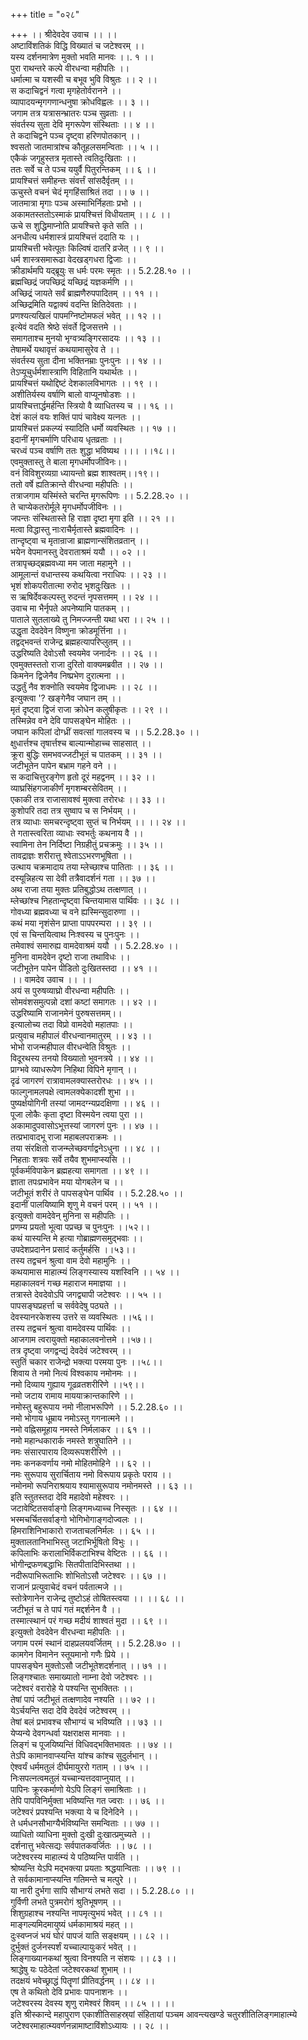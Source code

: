 +++
title = "०२८"

+++
।। श्रीदेवदेव उवाच ।। ।।  
अष्टाविंशतिकं विद्धि विख्यातं च जटेश्वरम् ।।  
यस्य दर्शनमात्रेण मुक्तो भवति मानवः ।।. १ ।।  
पुरा राथन्तरे कल्पे वीरधन्वा महीपतिः ।।  
धर्मात्मा च यशस्वी च बभूव भुवि विश्रुतः ।। २ ।।  
स कदाचिद्वनं गत्वा मृगहेतोर्वरानने ।।  
व्यापादयन्मृगगणान्धनुषा क्रोधविह्वलः ।। ३ ।।  
जगाम तत्र यत्रासन्भ्रातरः पञ्च सुव्रताः ।।  
संवर्तस्य सुता देवि मृगरूपेण संस्थिताः ।। ४ ।।  
ते कदाचिद्वने पञ्च दृष्ट्वा हरिणपोतकान् ।।  
श्वसतो जातमात्रांश्च कौतूहलसमन्विताः ।। ५ ।।  
एकैकं जगृहुस्तत्र मृतास्ते त्वतिदुःखिताः ।।  
ततः सर्वे च ते पञ्च ययुर्वै पितुरन्तिकम् ।। ६ ।।  
प्रायश्चित्तं समीहन्तः संवर्त्तं सांसदैर्वृतम् ।।  
ऊचुस्ते वचनं चेदं मृगहिंसाश्रितं तदा ।। ७ ।।  
जातमात्रा मृगाः पञ्च अस्माभिर्निहताः प्रभो ।।  
अकामतस्ततोऽस्माकं प्रायश्चित्तं विधीयताम् ।। ८ ।।  
ऊचे स शुद्धिमाप्नोति प्रायश्चित्ते कृते सति ।।  
अनधीत्य धर्मशास्त्रं प्रायश्चित्तं ददाति यः ।।  
प्रायश्चित्ती भवेत्पूतः किल्विषं दातरि व्रजेत् ।। ९ ।।  
धर्म शास्त्रसमारूढा वेदखड्गधरा द्विजाः ।।  
क्रीडार्थमपि यद्ब्रूयुः स धर्मः परमः स्मृतः ।। 5.2.28.१० ।।  
ब्रह्मच्छिद्रं जपच्छिद्रं यच्छिद्रं यज्ञकर्मणि ।।  
अच्छिद्रं जायते सर्वं ब्राह्मणैरुपपादितम् ।। ११ ।।  
अच्छिद्रमिति यद्वाक्यं वदन्ति क्षितिदेवताः ।।  
प्रणश्यत्यखिलं पापमग्निष्टोमफलं भवेत् ।। १२ ।।  
इत्येवं वदति श्रेष्ठे संवर्ते द्विजसत्तमे ।।  
समागताश्च मुनयो भृग्वत्र्यङ्गिरसादयः ।। १३ ।।  
तेषामर्थे यथावृत्तं कथयामासुरेव ते ।।  
संवर्तस्य सुता दीना भक्तिनम्राः पुनःपुनः ।। १४ ।।  
तेऽप्यूचुर्धर्मशास्त्राणि विहितानि यथार्थतः ।।  
प्रायश्चित्तं यथोद्दिष्टं देशकालविभागतः ।। १९ ।।  
अशीतिर्यस्य वर्षाणि बालो वाप्यूनषोडशः ।।  
प्रायश्चित्तार्द्धमर्हन्ति स्त्रियो वै व्याधितस्य च ।। १६ ।।  
देशं कालं वयः शक्तिं पापं चावेक्ष्य यत्नतः ।।  
प्रायश्चित्तं प्रकल्प्यं स्यादिति धर्मो व्यवस्थितः ।। १७ ।।  
इदानीं मृगचर्माणि परिधाय धृतव्रताः ।।  
चरध्वं पञ्च वर्षाणि ततः शुद्धा भविष्यथ ।।। ।।१८।।  
एवमुक्तास्तु ते बाला मृगधर्मोपजीविनः।।  
वनं विविशुरव्यग्रा ध्यायन्तो ब्रह्म शाश्वतम्।।१९।।  
ततो वर्षे ह्यतिक्रान्ते वीरधन्वा महीपतिः ।।  
तत्राजगाम यस्मिंस्ते चरन्ति मृगरूपिणः ।। 5.2.28.२० ।।  
ते चाप्येकतरोर्मूले मृगधर्मोपजीविनः ।।  
जपन्तः संस्थितास्ते हि राज्ञा दृष्टा मृगा इति ।। २१ ।।  
मत्वा विद्धास्तु नाःराचैर्मृतास्ते ब्रह्मवादिनः ।।  
तान्दृष्ट्वा च मृतान्राजा ब्राह्मणान्संशितव्रतान् ।।  
भयेन वेपमानस्तु देवराताश्रमं ययौ ।। ०२ ।।  
तत्रापृच्छद्ब्रह्मवध्या मम जाता महामुने ।।  
आमूलान्तं वधान्तस्य कथयित्वा नराधिपः ।। २३ ।।  
भृशं शोकपरीतात्मा रुरोद भृशदुःखितः ।।  
स ऋषिर्देवकल्पस्तु रुदन्तं नृपसत्तमम् ।। २४ ।।  
उवाच मा भैर्नृपते अपनेष्यामि पातकम् ।।  
पाताले सुतलाख्ये तु निमज्जन्ती यथा धरा ।। २५ ।।  
उद्धृता देवदेवेन विष्णुना क्रोडमूर्त्तिना ।।  
तद्वद्भवन्तं राजेन्द्र ब्रह्महत्यापरिप्लुतम् ।।  
उद्धरिष्यति देवोऽसौ स्वयमेव जनार्दनः ।। २६ ।।  
एवमुक्तस्ततो राजा दुरितो वाक्यमब्रवीत ।। २७ ।।  
किमनेन द्विजेनैव निष्प्रभेण दुरात्मना ।।  
उद्धर्तुं नैव शक्नोति स्वयमेव द्विजाधमः ।। २८ ।।  
इत्युक्त्वा '? खङ्गेनैव जघान तम् ।।  
मृतं दृष्ट्वा द्विजं राजा क्रोधेन कलुषीकृतः ।। २९ ।।  
तस्मिन्नेव वने देवि पापसङ्घेन मोहितः ।।  
जघान कपिलां दोग्ध्रीं सवत्सां गालवस्य च ।। 5.2.28.३० ।।  
क्षुधार्त्तश्च तृषार्त्तश्च बाल्यान्मोहाच्च साहसात् ।।  
क्रूरा बुद्धिः समभवज्जटीभूतं च पातकम् ।। ३१ ।।  
जटीभूतेन पापेन बभ्राम गहने वने ।।  
स कदाचित्तुरङ्गेण हृतो दूरं महद्वनम् ।। ३२ ।।  
व्याघ्रसिंहगजाकीर्णं मृगशम्बरसेवितम् ।।  
एकाकी तत्र राजासावश्वं मुक्त्वा तरोरधः ।। ३३ ।।  
कुशोपरि तदा तत्र सुष्वाप च स निर्भयम् ।।  
तत्र व्याधाः समचरन्दृष्ट्वा सुप्तं च निर्भयम् ।। ।। २४ ।।  
ते गतास्त्वरिता व्याधाः स्वभर्तुः कथनाय वै ।।  
स्वामिना तेन निर्दिष्टा निग्रहीतुं प्रचक्रमुः ।। ३५ ।।  
तावद्राज्ञः शरीरात्तु श्वेताऽऽभरणभूषिता ।।  
उत्थाय चक्रमादाय तया म्लेच्छाश्च पातिताः ।। ३६ ।।  
दस्यून्निहत्य सा देवी तत्रैवादर्शनं गता ।। ३७ ।।  
अथ राजा तया मुक्तः प्रतिबुद्धोऽथ तत्क्षणात् ।।  
म्लेच्छांश्च निहतान्दृष्ट्वा चिन्तयामास पार्थिवः ।। ३८ ।।  
गोवध्या ब्रह्मवध्या च वने ह्यस्मिन्सुदारुणा ।।  
कथं मया नृशंसेन प्राप्ता पापपरम्परा ।। ३९ ।।  
एवं स चिन्तयित्वाथ निःश्वस्य च पुनःपुनः ।।  
तमेवाश्वं समारुह्य वामदेवाश्रमं ययौ ।। 5.2.28.४० ।।  
मुनिना वामदेवेन दृष्टो राजा तथाविधः ।।  
जटीभूतेन पापेन पीडितो दुःखितस्तदा ।। ४१ ।।  
।। वामदेव उवाच ।। ।।  
अयं स पुरुषव्याघ्रो वीरधन्वा महीपतिः ।।  
सोमवंशसमुत्पन्नो दशां कष्टां समागतः ।। ४२ ।।  
उद्धरिष्यामि राजानमेनं पुरुषसत्तमम्।।  
इत्यालोच्य तदा विप्रो वामदेवो महातपाः ।।  
प्रत्युवाच महीपालं वीरधन्वानमातुरम् ।। ४३ ।।  
भोभो राजन्महीपाल वीरधन्वेति विश्रुतः ।।  
विदूरथस्य तनयो विख्यातो भुवनत्रये ।। ४४ ।।  
प्राग्भवे व्याधरूपेण निहिथा विपिने मृगान् ।।  
दृढं जागरणं रात्रावामलक्यास्तरोरधः ।। ४५ ।।  
फाल्गुनामलपक्षे त्वामलक्येकादशी शुभा ।।  
पुष्यर्क्षयोगिनी तस्यां जामदग्न्यप्रदक्षिणा ।। ४६ ।।  
पूजा लोकैः कृता दृष्टा विस्मयेन त्वया पुरा ।।  
अकामादुपवासोऽभूत्तस्यां जागरणं पुनः ।। ४७ ।।  
तत्प्रभावादभू राजा महाबलपराक्रमः ।।  
तया संरक्षितो राजन्म्लेच्छवर्गाद्वनेऽधुना ।। ४८ ।।  
निहताः शत्रवः सर्वे तयैव शुभमाप्स्यसि ।।  
पूर्वकर्मविपाकेन ब्रह्महत्या समागता ।। ४९ ।।  
ज्ञाता तपःप्रभावेन मया योगबलेन च ।।  
जटीभूतं शरीरं ते पापसङ्घेन पार्थिव ।। 5.2.28.५० ।।  
इदानीं पालयिष्यामि शृणु मे वचनं परम् ।। ५१ ।।  
इत्युक्तो वामदेवेन् मुनिना स महीपतिः ।।  
प्रणम्य प्रयतो भूत्वा पप्रच्छ च पुनःपुनः ।।५२।।  
कथं यास्यन्ति मे हत्या गोब्राह्मणसमुद्भवाः ।।  
उपदेशप्रदानेन प्रसादं कर्तुमर्हसि ।।५३।।  
तस्य तद्वचनं श्रुत्वा वाम देवो महामुनिः ।।  
कथयामास माहात्म्यं लिङ्गस्यास्य यशस्विनि ।। ५४ ।।  
महाकालवनं गच्छ महाराज ममाज्ञया ।।  
तत्रास्ते देवदेवोऽपि जगद्व्यापी जटेश्वरः ।। ५५ ।।  
पापसङ्घप्रहर्त्ता च सर्ववेदेषु पठ्यते ।।  
देवस्यानरकेशस्य उत्तरे स व्यवस्थितः ।।५६।।  
तस्य तद्वचनं श्रुत्वा वामदेवस्य पार्थिवः ।।  
आजगाम त्वरायुक्तो महाकालवनोत्तमे ।।५७।।  
तत्र दृष्ट्वा जगद्वन्द्यं देवदेवं जटेश्वरम् ।।  
स्तुतिं चकार राजेन्द्रो भक्त्या परमया पुनः ।।५८।।  
शिवाय ते नमो नित्यं विश्वकाय नमोनमः ।।  
नमो दिव्याय गुह्याय गूढव्रतशरीरिणे ।।५९।।  
नमो जटाय रामाय माययाक्रान्तकारिणे ।।  
नमोस्तु बहुरूपाय नमो नीलाभरूपिणे ।। 5.2.28.६० ।।  
नमो भोगाय धूम्राय नमोऽस्तु गगनात्मने ।।  
नमो वह्निसमूहाय नमस्ते निर्मलाकर ।। ६१ ।।  
नमो महान्धकारार्क नमस्ते शत्रुघातिने ।।  
नमः संसारपाराय दिव्यरूपशरीरिणे ।।  
नमः कनकवर्णाय नमो मोहितमोहिने ।। ६२ ।।  
नमः सुरूपाय सुरार्चिताय नमो विरूपाय प्रकृतेः पराय ।।  
नमोनमो रूपनिराश्रयाय श्यामासुरूपाय नमोनमस्ते ।। ६३ ।।  
इति स्तुतस्तदा देवि महादेवो महेश्वरः ।।  
जटावेष्टितसर्वाङ्गो लिङ्गमध्याच्च निस्सृतः ।। ६४ ।।  
भस्मचर्चितसर्वाङ्गो भोगिभोगाङ्गदोज्वलः ।।  
हिमराशिनिभाकारो राजताचलनिर्मलः ।। ६५ ।।  
मुक्तालतानिभाभिस्तु जटाभिर्भूषितो विभुः ।।  
कपिलाभिः करालाभिर्विकटाभिश्च वेष्टितः ।। ६६ ।।  
भोगीन्द्रफणबद्धाभिः सितपीतादिभिस्तथा ।।  
नदीरूपाभिरूताभिः शोभितोऽसौ जटेश्वरः ।। ६७ ।।  
राजानं प्रत्युवाचेदं वचनं पर्वतात्मजे ।।  
स्तोत्रेणानेन राजेन्द्र तुष्टोऽहं तोषितस्त्वया ।। ।। ६८ ।।  
जटीभूतं च ते पापं गतं मद्दर्शनेन वै ।।  
तस्मात्स्थानं परं गच्छ मदीयं शाश्वतं मुदा ।। ६९ ।।  
इत्युक्तो देवदेवेन वीरधन्वा महीपतिः ।।  
जगाम परमं स्थानं दाहप्रलयवर्जितम् ।। 5.2.28.७० ।।  
कामगेन विमानेन स्तूयमानो गणैः प्रिये ।।  
पापसङ्घेन मुक्तोऽसौ जटीभूतेशदर्शनात् ।। ७१ ।।  
लिङ्गश्चातः समाख्यातो नाम्ना देवो जटेश्वरः ।।  
जटेश्वरं वरारोहे ये पश्यन्ति सुभक्तितः ।।  
तेषां पापं जटीभूतं तत्क्षणादेव नश्यति ।। ७२ ।।  
येऽर्चयन्ति सदा देवि देवदेवं जटेश्वरम् ।।  
तेषां बलं प्रभावश्च सौभाग्यं च भविष्यति ।। ७३ ।।  
येप्यन्ये देवगन्धर्वा यक्षराक्षस मानवाः ।।  
लिङ्गं च पूजयिष्यन्तिं विधिवद्भक्तिभावतः ।। ७४ ।।  
तेऽपि कामानवाप्स्यन्ति यांश्च कांश्च सुदुर्लभान् ।।  
ऐश्वर्यं धर्ममतुलं दीर्घमायुररो गताम् ।। ७५ ।।  
निःसपत्नत्वमतुलं यच्चान्यत्तदवाप्नुयात् ।।  
पापिनः क्रूरकर्माणो येऽपि लिङ्गं समाश्रिताः ।।  
तेपि पापविनिर्मुक्ता भविष्यन्ति गत ज्वराः ।। ७६ ।।  
जटेश्वरं प्रपश्यन्ति भक्त्या ये च दिनेदिने ।।  
ते धर्मधनसौभाग्यैर्भविष्यन्ति समन्विताः ।। ७७ ।।  
व्याधितो व्याधिना मुक्तो दुःखी दुःखात्प्रमुच्यते ।।  
दर्शनात्तु भवेत्सद्यः सर्वपातकवर्जितः ।। ७८ ।।  
जटेश्वरस्य माहात्म्यं ये पठिष्यन्ति पार्वति ।।  
श्रोष्यन्ति येऽपि मद्भक्त्या प्रयताः श्रद्धयान्विताः ।। ७९ ।।  
ते सर्वकामानाप्स्यन्ति गतिमन्ते च मत्पुरे ।।  
या नारी दुर्भगा सापि सौभाग्यं लभते सदा ।। 5.2.28.८० ।।  
गुर्विणी लभते पुत्रमरोगं श्रुतिभूषणम् ।।  
शिशुग्रहाश्च नश्यन्ति नापमृत्युभयं भवेत् ।। ८१ ।।  
माङ्गल्यमिदमायुष्यं धर्मकामाश्रयं महत् ।।  
दुःस्वप्नजं भयं घोरं पापजं याति सङ्क्षयम् ।। ८२ ।।  
दुर्भुक्तं दुर्जनस्पर्शं यच्चाल्पायुःकरं भवेत् ।।  
लिङ्गाख्यानकथां श्रुत्वा विनश्यति न संशयः ।। ८३ ।।  
श्राद्धेषु यः पठेदेतां जटेश्वरकथां शुभाम् ।।  
तदक्षयं भवेच्छ्राद्धं पितॄणां प्रीतिवर्द्धनम् ।। ८४ ।।  
एष ते कथितो देवि प्रभावः पापनाशनः ।।  
जटेश्वरस्य देवस्य शृणु रामेश्वरं शिवम् ।। ८५ ।। ।।  
इति श्रीस्कान्दे महापुराण एकाशीतिसाहस्र्यां संहितायां पञ्चम आवन्त्यखण्डे चतुरशीतिलिङ्गमाहात्म्ये जटेश्वरमाहात्म्यवर्णनन्नामाष्टाविंशोऽध्यायः ।। २८ ।।